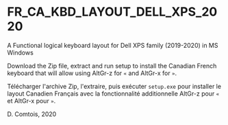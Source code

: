# FR_CA_KBD_LAYOUT_DELL_XPS_2020
A Functional logical keyboard layout for Dell XPS family (2019-2020) in MS Windows

Download the Zip file, extract and run setup to install the Canadian French keyboard that will allow using AltGr-z for `«` and AltGr-x for `»`.

Télécharger l'archive Zip, l'extraire, puis exécuter `setup.exe` pour installer le layout Canadien Français avec la fonctionnalité additionnelle AltGr-z pour `«` et AltGr-x pour `»`.

D. Comtois, 2020
